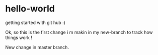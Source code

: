 hello-world
===========

getting started with git hub :)


Ok, so this is the first change i m makin in my new-branch to track how things work !


New change in master branch.
